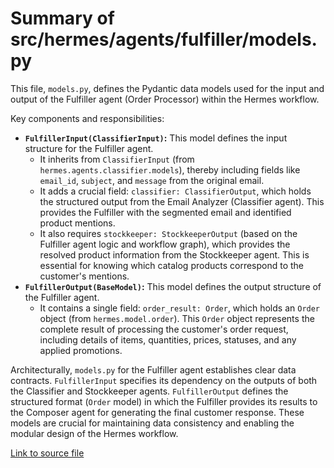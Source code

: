 # Summary of src/hermes/agents/fulfiller/models.py

This file, `models.py`, defines the Pydantic data models used for the input and output of the Fulfiller agent (Order Processor) within the Hermes workflow.

Key components and responsibilities:
-   **`FulfillerInput(ClassifierInput)`:** This model defines the input structure for the Fulfiller agent. 
    -   It inherits from `ClassifierInput` (from `hermes.agents.classifier.models`), thereby including fields like `email_id`, `subject`, and `message` from the original email.
    -   It adds a crucial field: `classifier: ClassifierOutput`, which holds the structured output from the Email Analyzer (Classifier agent). This provides the Fulfiller with the segmented email and identified product mentions.
    -   It also requires `stockkeeper: StockkeeperOutput` (based on the Fulfiller agent logic and workflow graph), which provides the resolved product information from the Stockkeeper agent. This is essential for knowing which catalog products correspond to the customer's mentions.
-   **`FulfillerOutput(BaseModel)`:** This model defines the output structure of the Fulfiller agent.
    -   It contains a single field: `order_result: Order`, which holds an `Order` object (from `hermes.model.order`). This `Order` object represents the complete result of processing the customer's order request, including details of items, quantities, prices, statuses, and any applied promotions.

Architecturally, `models.py` for the Fulfiller agent establishes clear data contracts. `FulfillerInput` specifies its dependency on the outputs of both the Classifier and Stockkeeper agents. `FulfillerOutput` defines the structured format (`Order` model) in which the Fulfiller provides its results to the Composer agent for generating the final customer response. These models are crucial for maintaining data consistency and enabling the modular design of the Hermes workflow.

[Link to source file](../../../../src/hermes/agents/fulfiller/models.py) 